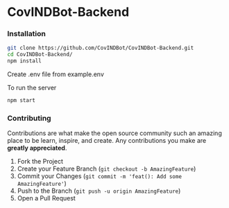 # CovINDBot-Backend

### Installation

```sh
git clone https://github.com/CovINDBot/CovINDBot-Backend.git
cd CovINDBot-Backend/
npm install
```

Create .env file from example.env

To run the server

```sh
npm start
```

### Contributing

Contributions are what make the open source community such an amazing place to be learn, inspire, and create. Any contributions you make are **greatly appreciated**.

1. Fork the Project
2. Create your Feature Branch (`git checkout -b AmazingFeature`)
3. Commit your Changes (`git commit -m 'feat(): Add some AmazingFeature'`)
4. Push to the Branch (`git push -u origin AmazingFeature`)
5. Open a Pull Request
